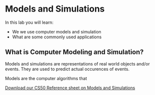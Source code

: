 # Models and Simulations

In this lab you will learn:

- We we use computer models and simulation
- What are some commonly used applications

## What is Computer Modeling and Simulation?

Models and simulations are representations of real world objects and/or events. They are used to predict actual occurences of events.

Models are the computer algorithms that 





[Download our CS50 Reference sheet on Models and Simulations](https://ap.cs50.school/assets/pdfs/unit3/models_and_simulations.pdf)
